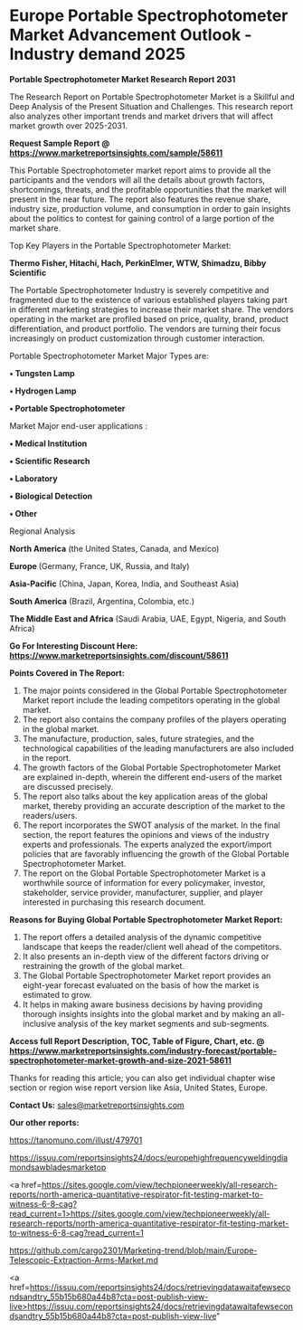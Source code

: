 # Europe Portable Spectrophotometer Market Advancement Outlook - Industry demand 2025

<strong>Portable Spectrophotometer Market Research Report 2031</strong>

The Research Report on Portable Spectrophotometer Market is a Skillful and Deep Analysis of the Present Situation and Challenges. This research report also analyzes other important trends and market drivers that will affect market growth over 2025-2031.

<strong>Request Sample Report @ <a href=https://www.marketreportsinsights.com/sample/58611>https://www.marketreportsinsights.com/sample/58611</a></strong>

This Portable Spectrophotometer market report aims to provide all the participants and the vendors will all the details about growth factors, shortcomings, threats, and the profitable opportunities that the market will present in the near future. The report also features the revenue share, industry size, production volume, and consumption in order to gain insights about the politics to contest for gaining control of a large portion of the market share.

Top Key Players in the Portable Spectrophotometer Market:

<strong>Thermo Fisher, Hitachi, Hach, PerkinElmer, WTW, Shimadzu, Bibby Scientific</strong>

The Portable Spectrophotometer Industry is severely competitive and fragmented due to the existence of various established players taking part in different marketing strategies to increase their market share. The vendors operating in the market are profiled based on price, quality, brand, product differentiation, and product portfolio. The vendors are turning their focus increasingly on product customization through customer interaction.

Portable Spectrophotometer Market Major Types are:

<strong>• Tungsten Lamp

• Hydrogen Lamp

• Portable Spectrophotometer</strong>

Market Major end-user applications :

<strong>• Medical Institution

• Scientific Research

• Laboratory

• Biological Detection

• Other</strong>

Regional Analysis

</u><strong><b>North America</b></strong> (the United States, Canada, and Mexico)

<strong><b>Europe </b></strong>(Germany, France, UK, Russia, and Italy)

<strong><b>Asia-Pacific</b></strong> (China, Japan, Korea, India, and Southeast Asia)

<strong><b>South America</b></strong> (Brazil, Argentina, Colombia, etc.)

<strong><b>The Middle East and Africa</b></strong> (Saudi Arabia, UAE, Egypt, Nigeria, and South Africa)

<strong>Go For Interesting Discount Here: <a href=https://www.marketreportsinsights.com/discount/58611>https://www.marketreportsinsights.com/discount/58611</a></strong>

<strong>Points Covered in The Report:</strong>
<ol>
  <li>The major points considered in the Global Portable Spectrophotometer Market report include the leading competitors operating in the global market.</li>
  <li>The report also contains the company profiles of the players operating in the global market.</li>
  <li>The manufacture, production, sales, future strategies, and the technological capabilities of the leading manufacturers are also included in the report.</li>
  <li>The growth factors of the Global Portable Spectrophotometer Market are explained in-depth, wherein the different end-users of the market are discussed precisely.</li>
  <li>The report also talks about the key application areas of the global market, thereby providing an accurate description of the market to the readers/users.</li>
  <li>The report incorporates the SWOT analysis of the market. In the final section, the report features the opinions and views of the industry experts and professionals. The experts analyzed the export/import policies that are favorably influencing the growth of the Global Portable Spectrophotometer Market.</li>
  <li>The report on the Global Portable Spectrophotometer Market is a worthwhile source of information for every policymaker, investor, stakeholder, service provider, manufacturer, supplier, and player interested in purchasing this research document.</li>
</ol>
<strong>Reasons for Buying Global Portable Spectrophotometer Market Report:</strong>

<ol>
  <li>The report offers a detailed analysis of the dynamic competitive landscape that keeps the reader/client well ahead of the competitors.</li>
  <li>It also presents an in-depth view of the different factors driving or restraining the growth of the global market.</li>
  <li>The Global Portable Spectrophotometer Market report provides an eight-year forecast evaluated on the basis of how the market is estimated to grow.</li>
  <li>It helps in making aware business decisions by having providing thorough insights insights into the global market and by making an all-inclusive analysis of the key market segments and sub-segments.</li>
</ol>
<strong>Access full Report Description, TOC, Table of Figure, Chart, etc. @ <a href=https://www.marketreportsinsights.com/industry-forecast/portable-spectrophotometer-market-growth-and-size-2021-58611>https://www.marketreportsinsights.com/industry-forecast/portable-spectrophotometer-market-growth-and-size-2021-58611</a></strong>


Thanks for reading this article; you can also get individual chapter wise section or region wise report version like Asia, United States, Europe.

<strong>Contact Us:</strong>
sales@marketreportsinsights.com

<strong>Our other reports:</strong>

<a href=https://tanomuno.com/illust/479701>https://tanomuno.com/illust/479701</a>

<a href=https://issuu.com/reportsinsights24/docs/europehighfrequencyweldingdiamondsawbladesmarketop>https://issuu.com/reportsinsights24/docs/europehighfrequencyweldingdiamondsawbladesmarketop</a>

<a href=https://sites.google.com/view/techpioneerweekly/all-research-reports/north-america-quantitative-respirator-fit-testing-market-to-witness-6-8-cag?read_current=1>https://sites.google.com/view/techpioneerweekly/all-research-reports/north-america-quantitative-respirator-fit-testing-market-to-witness-6-8-cag?read_current=1</a>

<a href=https://github.com/cargo2301/Marketing-trend/blob/main/Europe-Telescopic-Extraction-Arms-Market.md>https://github.com/cargo2301/Marketing-trend/blob/main/Europe-Telescopic-Extraction-Arms-Market.md</a>

<a href=https://issuu.com/reportsinsights24/docs/retrievingdatawaitafewsecondsandtry_55b15b680a44b8?cta=post-publish-view-live>https://issuu.com/reportsinsights24/docs/retrievingdatawaitafewsecondsandtry_55b15b680a44b8?cta=post-publish-view-live</a>"
